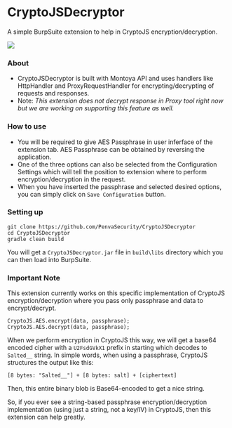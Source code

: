 # CryptoJSDecryptor
A simple BurpSuite extension to help in CryptoJS encryption/decryption.

<img src="https://i.postimg.cc/Gt6ktD9Y/cryptojsdecryptor.png">

### About
- CryptoJSDecryptor is built with Montoya API and uses handlers like HttpHandler and ProxyRequestHandler for encrypting/decrypting of requests and responses.
- Note: *This extension does not decrypt response in Proxy tool right now but we are working on supporting this feature as well.*

### How to use
- You will be required to give AES Passphrase in user inferface of the extension tab. AES Passphrase can be obtained by reversing the application.
- One of the three options can also be selected from the Configuration Settings which will tell the position to extension where to perform encryption/decryption in the request.
- When you have inserted the passphrase and selected desired options, you can simply click on `Save Configuration` button.

### Setting up
```
git clone https://github.com/PenvaSecurity/CryptoJSDecryptor
cd CryptoJSDecryptor
gradle clean build
```
You will get a `CryptoJSDecryptor.jar` file in `build\libs` directory which you can then load into BurpSuite.

### Important Note
This extension currently works on this specific implementation of CryptoJS encryption/decryption where you pass only passphrase and data to encrypt/decrypt.
```
CryptoJS.AES.encrypt(data, passphrase);
CryptoJS.AES.decrypt(data, passphrase);
```
When we perform encryption in CryptoJS this way, we will get a base64 encoded cipher with a `U2FsdGVkX1` prefix in starting which decodes to `Salted__` string.
In simple words, when using a passphrase, CryptoJS structures the output like this:
```
[8 bytes: "Salted__"] + [8 bytes: salt] + [ciphertext]
```
Then, this entire binary blob is Base64-encoded to get a nice string.

So, if you ever see a string-based passphrase encryption/decryption implementation (using just a string, not a key/IV) in CryptoJS, then this extension can help greatly.
